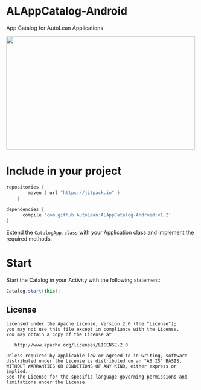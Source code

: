 # ALAppCatalog-Android
App Catalog for AutoLean Applications

<img src="http://i.imgur.com/p2fChY4.png" height="300" width="500"/>

# Include in your project
```gradle
repositories {
	    maven { url "https://jitpack.io" }
	}
	
dependencies {
      compile 'com.github.AutoLean:ALAppCatalog-Android:v1.2'
}
```

Extend the `CatalogApp.class` with your Application class and implement the required methods.

# Start
Start the Catalog in your Activity with the following statement:
```java
Catalog.start(this);
```

License
--------

    Licensed under the Apache License, Version 2.0 (the "License");
    you may not use this file except in compliance with the License.
    You may obtain a copy of the License at

       http://www.apache.org/licenses/LICENSE-2.0

    Unless required by applicable law or agreed to in writing, software
    distributed under the License is distributed on an "AS IS" BASIS,
    WITHOUT WARRANTIES OR CONDITIONS OF ANY KIND, either express or implied.
    See the License for the specific language governing permissions and
    limitations under the License.
